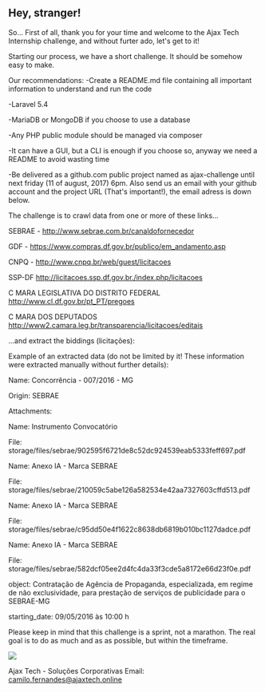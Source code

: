 
## Hey, stranger! 
 
 
So... First of all, thank you for your time and welcome to the Ajax Tech Internship challenge,  and without furter ado, let's get to it!


Starting our process, we have a short challenge. It should be somehow easy to make.
 
 
Our recommendations:
-Create a README.md file containing all important information to understand and run the code

-Laravel 5.4

-MariaDB or MongoDB if you choose to use a database

-Any PHP public module should be managed via composer

-It can have a GUI, but a CLI is enough if you choose so, anyway we need a README to avoid wasting time

-Be delivered as a github.com public project named as ajax-challenge until next friday (11 of august, 2017) 6pm. Also send us an email with your github account and the project URL (That's important!), the email adress is down below.
 
 
The challenge is to crawl data from one or more of these links...

SEBRAE - http://www.sebrae.com.br/canaldofornecedor

GDF - https://www.compras.df.gov.br/publico/em_andamento.asp

CNPQ - http://www.cnpq.br/web/guest/licitacoes

SSP-DF http://licitacoes.ssp.df.gov.br./index.php/licitacoes

C MARA LEGISLATIVA DO DISTRITO FEDERAL http://www.cl.df.gov.br/pt_PT/pregoes

C MARA DOS DEPUTADOS http://www2.camara.leg.br/transparencia/licitacoes/editais

...and extract the biddings (licitações):

 
Example of an extracted data (do not be limited by it! These information were extracted manually without further details):

Name: Concorrência - 007/2016 - MG

Origin: SEBRAE

Attachments:

Name: Instrumento Convocatório

File: storage/files/sebrae/902595f6721de8c52dc924539eab5333feff697.pdf

Name: Anexo IA - Marca SEBRAE

File: storage/files/sebrae/210059c5abe126a582534e42aa7327603cffd513.pdf

Name: Anexo IA - Marca SEBRAE

File: storage/files/sebrae/c95dd50e4f1622c8638db6819b010bc1127dadce.pdf

Name: Anexo IA - Marca SEBRAE

File: storage/files/sebrae/582dcf05ee2d4fc4da33f3cde5a8172e66d23f0e.pdf

object: Contratação de Agência de Propaganda, especializada, em regime de não exclusividade, para prestação de serviços de publicidade para o SEBRAE-MG

starting_date: 09/05/2016 às 10:00 h

Please keep in mind that this challenge is a sprint, not a marathon. The real goal is to do as much and as as possible, but within the timeframe.

 
![](https://mail-attachment.googleusercontent.com/attachment/u/0/?ui=2&ik=6e21665bcc&view=att&th=15daa6166a17ee15&attid=0.1&disp=safe&realattid=f_j5x26sok0&zw&saddbat=ANGjdJ-7v1w7Er5eq2QuGKhbhsfLfm5W6Se9JJ3t-Slxc7nM21Me-R5rz-cUGJeR__Rtg6ZJG2mUJz9aYMA0Tw73oTVYpqGjDQWhB1tr6qfDdjxofNuGKmj9iAb52Rs56JGBjVg05oRHf9Zw9iuJNBJA2sARcRx75F9sz4A-V0cD7nUprkzDT9RtfuAsmxc715EjiyE2LMrIXk0Siw6PhErrcZ6g4TIX5xIjVq8vNHHEsMJAhxjPSVhesPiLEABAG0-KadTeA0FYXIWSKCMRSXYcmtLLFlG9lvqKps7_GXvAd0j-yLx-ydFey-HV3keSJViaV6QzV6rXGu5oq6uRNiOW2e6vCBc1jnLr0AeCOe8wgjLAA0mjDILf9j9BUorQqjeEGDF9pRn3UAHoVIQ8L5bqmZ9t0KeI4n1vWLcbm0pf6txKxZaNaH_d0t6gyY3QwRAOv_B6sxTXRj84mpoR2cXz1zRxr-Wdfi1VEQ8gvXFu9vEjKAmN-jZVGZen5xTAqnyhSpwpfo0t4YW-ECLBnZtZvgoBcK2X4dyZwRHNNtH3eaWhD_CFLIJagmD3TG_VJkirWPrfaQv2ltpiX9_b2JFBnhcT0oR9gX-RVrXCmdfa5yVUX3SewehoezaC0Ic)

Ajax Tech - Soluções Corporativas
Email: camilo.fernandes@ajaxtech.online
